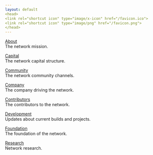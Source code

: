 ```yaml
---
layout: default
<head>
<link rel="shortcut icon" type="image/x-icon" href="/favicon.ico">
<link rel="shortcut icon" type="image/png" href="/favicon.png">
</head>
---
```


[About](/about)
<br>
The network mission.

[Capital](/capital)
<br>
The network capital structure.

[Community](/community)
<br>
The network community channels.

[Company](/company)
<br>
The company driving the network.

[Contributors](/contributors)
<br>
The contributors to the network.

[Development](/development)
<br>
Updates about current builds and projects.

[Foundation](/foundation)
<br>
The foundation of the network.

[Research](/research)
<br>
Network research.
